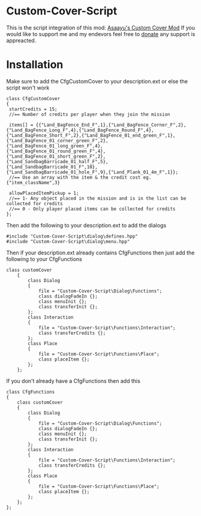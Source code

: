 # Custom-Cover-Script
This is the script integration of this mod: [Asaayu's Custom Cover Mod](https://steamcommunity.com/sharedfiles/filedetails/?id=1618663060)
If you would like to support me and my endevors feel free to [donate](https://www.paypal.me/asaayu) any support is appreacted. 

# Installation
Make sure to add the CfgCustomCover to your description.ext or else the script won't work
```sqf
class CfgCustomCover
{
 startCredits = 15;
 //== Number of credits per player when they join the mission

 items[] = {{"Land_BagFence_End_F",1},{"Land_BagFence_Corner_F",2},{"Land_BagFence_Long_F",4},{"Land_BagFence_Round_F",4},{"Land_BagFence_Short_F",2},{"Land_BagFence_01_end_green_F",1},{"Land_BagFence_01_corner_green_F",2},{"Land_BagFence_01_long_green_F",4},{"Land_BagFence_01_round_green_F",4},{"Land_BagFence_01_short_green_F",2},{"Land_SandbagBarricade_01_half_F",5},{"Land_SandbagBarricade_01_F",10},{"Land_SandbagBarricade_01_hole_F",9},{"Land_Plank_01_4m_F",1}};
 //== Use an array with the item & the credit cost eg. {"item_className",3}

 allowPlacedItemPickup = 1;
 //== 1- Any object placed in the mission and is in the list can be collected for credits
 //== 0 - Only player placed items can be collected for credits
};
```

Then add the following to your description.ext to add the dialogs
```sqf
#include "Custom-Cover-Script\dialog\defines.hpp"
#include "Custom-Cover-Script\dialog\menu.hpp"
``` 

Then if your description.ext already contains CfgFunctions then just add the following to your CfgFunctions
```sqf
class customCover
	{
		class Dialog
		{
			file = "Custom-Cover-Script\Dialog\Functions";
			class dialogFadeIn {};
			class menuInit {};
			class transferInit {};
		};
		class Interaction
		{
			file = "Custom-Cover-Script\Functions\Interaction";
			class transferCredits {};
		};
		class Place
		{
			file = "Custom-Cover-Script\Functions\Place";
			class placeItem {};
		};
	};
```

If you don't already have a CfgFunctions then add this
```sqf
class CfgFunctions
{
	class customCover
	{
		class Dialog
		{
			file = "Custom-Cover-Script\Dialog\Functions";
			class dialogFadeIn {};
			class menuInit {};
			class transferInit {};
		};
		class Interaction
		{
			file = "Custom-Cover-Script\Functions\Interaction";
			class transferCredits {};
		};
		class Place
		{
			file = "Custom-Cover-Script\Functions\Place";
			class placeItem {};
		};
	};
};
```